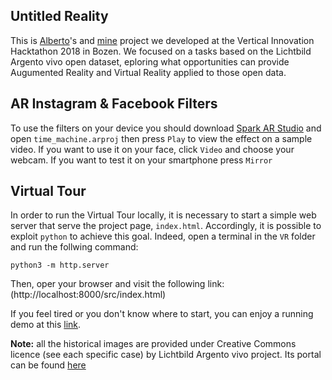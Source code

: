 ## Untitled Reality

This is [Alberto](https://github.com/albertoxamin)'s and [mine](https://github.com/danibix95) project we developed at the Vertical Innovation Hacktathon 2018 in Bozen. We focused on a tasks based on the Lichtbild Argento vivo open dataset, eploring what opportunities can provide Augumented Reality and Virtual Reality applied to those open data.

## AR Instagram & Facebook Filters
To use the filters on your device you should download [Spark AR Studio](https://sparkar.com/ar-studio) and open `time_machine.arproj` then press `Play` to view the effect on a sample video.
If you want to use it on your face, click `Video` and choose your webcam.
If you want to test it on your smartphone press `Mirror`


## Virtual Tour
In order to run the Virtual Tour locally, it is necessary to start a simple web server that serve the project page, `index.html`.
Accordingly, it is possible to exploit `python` to achieve this goal. Indeed, open a terminal in the `VR` folder and run the follwing command:

    python3 -m http.server

Then, oper your browser and visit the following link: (http://localhost:8000/src/index.html)

If you feel tired or you don't know where to start, you can enjoy a running demo at this [link](https://danibix95.github.io/HackBZ/VR/src/index.html).

**Note:** all the historical images are provided under Creative Commons licence (see each specific case) by Lichtbild Argento vivo project. Its portal can be found [here](https://www.lichtbild-argentovivo.eu/it/banca-dati-fotografica/archivi.html)
